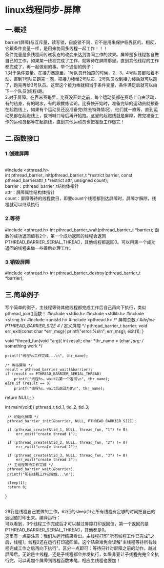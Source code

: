 # linux线程同步-屏障 
## 一.概述                                                   
barrier(屏障)与互斥量，读写锁，自旋锁不同，它不是用来保护临界区的。相反，它跟条件变量一样，是用来协同多线程一起工作！！！
<br/>条件变量是多线程间传递状态的改变来达到协同工作的效果。屏障是多线程各自做自己的工作，如果某一线程完成了工作，就等待在屏障那里，直到其他线程的工作都完成了，再一起做别的事。举个通俗的例子：
<br/>1.对于条件变量。在接力赛跑里，1号队员开始跑的时候，2，3，4号队员都站着不动，直到1号队员跑完一圈，把接力棒给2号队员，2号队员收到接力棒后就可以跑了，跑完再给3号队员。这里这个接力棒就相当于条件变量，条件满足后就可以由下一个队员(线程)跑。
<br/>2.对于屏障。在百米赛跑里，比赛没开始之前，每个运动员都在赛场上自由活动，有的热身，有的喝水，有的跟教练谈论。比赛快开始时，准备完毕的运动员就预备在起跑线上，如果有个运动员还没准备完(除去特殊情况)，他们就一直等，直到运动员都在起跑线上，裁判喊口号后再开始跑。这里的起跑线就是屏障，做完准备工作的运动员都等在起跑线，直到其他运动员也把准备工作做完！
## 二.函数接口                                           
### 1.创建屏障

<br/>#include <pthread.h>
<br/>int pthread_barrier_init(pthread_barrier_t *restrict barrier, const pthread_barrierattr_t *restrict attr, unsigned count);
<br/>barrier：pthread_barrier_t结构体指针
<br/>attr：屏障属性结构体指针
<br/>count：屏障等待的线程数目，即要count个线程都到达屏障时，屏障才解除，线程就可以继续执行

### 2.等待
#include <pthread.h>
int pthread_barrier_wait(pthread_barrier_t *barrier);
函数的成功返回值有2个，第一个成功返回的线程会返回PTHREAD_BARRIER_SERIAL_THREAD，其他线程都返回0。可以用第一个成功返回的线程来做一些善后处理工作。

### 3.销毁屏障
#include <pthread.h>
int pthread_barrier_destroy(pthread_barrier_t *barrier);

## 三.简单例子                                           
写个简单的例子，主线程等待其他线程都完成工作后自己再向下执行，类似pthread_join()函数！
#include <stdio.h>
#include <stdlib.h>
#include <string.h>
#include <unistd.h>
#include <pthread.h>
/* 屏障总数 */
#define PTHREAD_BARRIER_SIZE 4
/* 定义屏障 */
pthread_barrier_t barrier;
void err_exit(const char *err_msg){
    printf("error:%s\n", err_msg);
    exit(1);
}

void *thread_fun(void *arg){
    int result;
    char *thr_name = (char *)arg;
     /* something work */

    printf("线程%s工作完成...\n", thr_name);
 
    /* 等待屏障 */
    result = pthread_barrier_wait(&barrier);
    if (result == PTHREAD_BARRIER_SERIAL_THREAD)
        printf("线程%s，wait后第一个返回\n", thr_name);
    else if (result == 0)
        printf("线程%s，wait后返回为0\n", thr_name);
 
   return NULL;
}
 
int main(void){
     pthread_t tid_1, tid_2, tid_3;
 
     /* 初始化屏障 */
     pthread_barrier_init(&barrier, NULL, PTHREAD_BARRIER_SIZE);
 
     if (pthread_create(&tid_1, NULL, thread_fun, "1") != 0)
         err_exit("create thread 1");
 
     if (pthread_create(&tid_2, NULL, thread_fun, "2") != 0)
         err_exit("create thread 2");
 
     if (pthread_create(&tid_3, NULL, thread_fun, "3") != 0)
         err_exit("create thread 3"); 
     /* 主线程等待工作完成 */
     pthread_barrier_wait(&barrier);
     printf("所有线程工作已完成...\n");

     sleep(1);
     return 0;
 }
 
 
<br/>28行是线程自己要做的工作，62行的sleep(1)让所有线程有足够的时间把自己的返回值打印出来。编译运行：
<br/>可以看到，3个线程工作完成后才可以越过屏障打印返回值，第一个返回的是PTHREAD_BARRIER_SERIAL_THREAD，其他都是0。
<br/>这里有一点要注意：我们从运行结果看出，主线程打印"所有线程工作已完成"之后，线程1，线程2还在运行打印返回值。这个结果难免会误解"主线程等待所有线程完成工作之后再向下执行"。区分一点即可：等待只针对屏障之前的动作，越过屏障后，无论是主线程，还是子线程都会并发执行，如果非要让子线程完完全全执行完，可以再加个屏障到线程函数末尾，相应主线程也要加！

